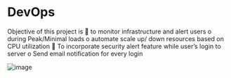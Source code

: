 # DevOps

Objective of this project is 
   	to monitor infrastructure and alert users
            o	during Peak/Minimal loads
            o	automate scale up/ down resources based on CPU utilization
   	To incorporate security alert feature while user’s login to server
            o	Send email notification for every login 



![image](https://github.com/Rupagowthaman/DevOps/assets/115979841/85b3aed1-6115-470e-a204-d75057e516f1)
